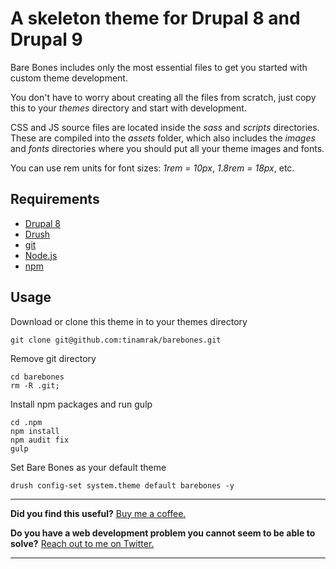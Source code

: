 # A skeleton theme for Drupal 8 and Drupal 9

Bare Bones includes only the most essential files to get you started with custom theme development.

You don't have to worry about creating all the files from scratch, just copy this to your *themes* directory and start with development.

CSS and JS source files are located inside the *sass* and *scripts* directories. These are compiled into the *assets* folder, which also includes the *images* and *fonts* directories where you should put all your theme images and fonts.

You can use rem units for font sizes: *1rem = 10px*, *1.8rem = 18px*, etc.

## Requirements

- [Drupal 8](https://www.drupal.org/)
- [Drush](https://www.drush.org/)
- [git](https://git-scm.com/)
- [Node.js](https://nodejs.org/)
- [npm](https://www.npmjs.com/)

## Usage

Download or clone this theme in to your themes directory
```
git clone git@github.com:tinamrak/barebones.git
```

Remove git directory
```
cd barebones
rm -R .git;
```

Install npm packages and run gulp
```
cd .npm
npm install
npm audit fix
gulp
```

Set Bare Bones as your default theme
```
drush config-set system.theme default barebones -y
```

------------

**Did you find this useful?** [Buy me a coffee.](https://www.buymeacoffee.com/tinamrak "Buy Tina Mrak a coffee.")

**Do you have a web development problem you cannot seem to be able to solve?** [Reach out to me on Twitter.](https://twitter.com/TinaMrak "Follow me on Twitter")

------------
